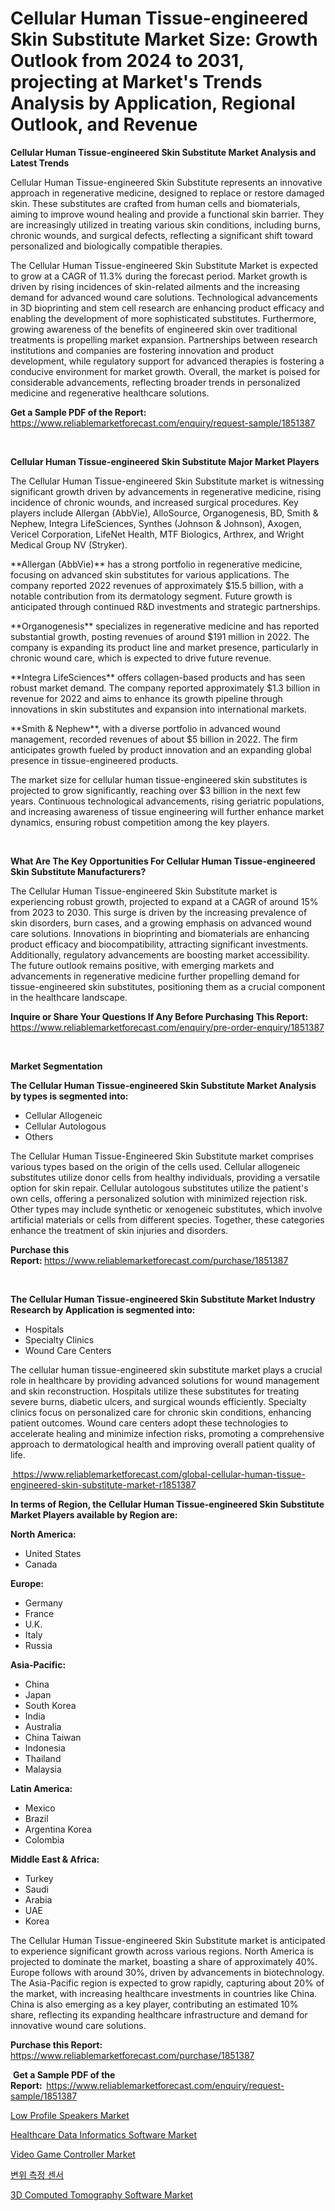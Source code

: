 <p><h1>Cellular Human Tissue-engineered Skin Substitute Market Size: Growth Outlook from 2024 to 2031, projecting at Market's Trends Analysis by Application, Regional Outlook, and Revenue</h1></p><p><strong>Cellular Human Tissue-engineered Skin Substitute Market Analysis and Latest Trends</strong></p>
<p><p>Cellular Human Tissue-engineered Skin Substitute represents an innovative approach in regenerative medicine, designed to replace or restore damaged skin. These substitutes are crafted from human cells and biomaterials, aiming to improve wound healing and provide a functional skin barrier. They are increasingly utilized in treating various skin conditions, including burns, chronic wounds, and surgical defects, reflecting a significant shift toward personalized and biologically compatible therapies.</p><p>The Cellular Human Tissue-engineered Skin Substitute Market is expected to grow at a CAGR of 11.3% during the forecast period. Market growth is driven by rising incidences of skin-related ailments and the increasing demand for advanced wound care solutions. Technological advancements in 3D bioprinting and stem cell research are enhancing product efficacy and enabling the development of more sophisticated substitutes. Furthermore, growing awareness of the benefits of engineered skin over traditional treatments is propelling market expansion. Partnerships between research institutions and companies are fostering innovation and product development, while regulatory support for advanced therapies is fostering a conducive environment for market growth. Overall, the market is poised for considerable advancements, reflecting broader trends in personalized medicine and regenerative healthcare solutions.</p></p>
<p><strong>Get a Sample PDF of the Report:&nbsp;</strong> <a href="https://www.reliablemarketforecast.com/enquiry/request-sample/1851387?utm_campaign=1080&utm_medium=2&utm_source=Github&utm_content=ia&utm_term=18102024&utm_id=cellular-human-tissue-engineered-skin-substitute">https://www.reliablemarketforecast.com/enquiry/request-sample/1851387</a></p>
<p>&nbsp;</p>
<p><strong>Cellular Human Tissue-engineered Skin Substitute Major Market Players</strong></p>
<p><p>The Cellular Human Tissue-engineered Skin Substitute market is witnessing significant growth driven by advancements in regenerative medicine, rising incidence of chronic wounds, and increased surgical procedures. Key players include Allergan (AbbVie), AlloSource, Organogenesis, BD, Smith & Nephew, Integra LifeSciences, Synthes (Johnson & Johnson), Axogen, Vericel Corporation, LifeNet Health, MTF Biologics, Arthrex, and Wright Medical Group NV (Stryker).</p><p>**Allergan (AbbVie)** has a strong portfolio in regenerative medicine, focusing on advanced skin substitutes for various applications. The company reported 2022 revenues of approximately $15.5 billion, with a notable contribution from its dermatology segment. Future growth is anticipated through continued R&D investments and strategic partnerships.</p><p>**Organogenesis** specializes in regenerative medicine and has reported substantial growth, posting revenues of around $191 million in 2022. The company is expanding its product line and market presence, particularly in chronic wound care, which is expected to drive future revenue.</p><p>**Integra LifeSciences** offers collagen-based products and has seen robust market demand. The company reported approximately $1.3 billion in revenue for 2022 and aims to enhance its growth pipeline through innovations in skin substitutes and expansion into international markets.</p><p>**Smith & Nephew**, with a diverse portfolio in advanced wound management, recorded revenues of about $5 billion in 2022. The firm anticipates growth fueled by product innovation and an expanding global presence in tissue-engineered products.</p><p>The market size for cellular human tissue-engineered skin substitutes is projected to grow significantly, reaching over $3 billion in the next few years. Continuous technological advancements, rising geriatric populations, and increasing awareness of tissue engineering will further enhance market dynamics, ensuring robust competition among the key players.</p></p>
<p>&nbsp;</p>
<p><strong>What Are The Key Opportunities For Cellular Human Tissue-engineered Skin Substitute Manufacturers?</strong></p>
<p><p>The Cellular Human Tissue-engineered Skin Substitute market is experiencing robust growth, projected to expand at a CAGR of around 15% from 2023 to 2030. This surge is driven by the increasing prevalence of skin disorders, burn cases, and a growing emphasis on advanced wound care solutions. Innovations in bioprinting and biomaterials are enhancing product efficacy and biocompatibility, attracting significant investments. Additionally, regulatory advancements are boosting market accessibility. The future outlook remains positive, with emerging markets and advancements in regenerative medicine further propelling demand for tissue-engineered skin substitutes, positioning them as a crucial component in the healthcare landscape.</p></p>
<p><strong>Inquire or Share Your Questions If Any Before Purchasing This Report:</strong> <a href="https://www.reliablemarketforecast.com/enquiry/pre-order-enquiry/1851387?utm_campaign=1080&utm_medium=2&utm_source=Github&utm_content=ia&utm_term=18102024&utm_id=cellular-human-tissue-engineered-skin-substitute">https://www.reliablemarketforecast.com/enquiry/pre-order-enquiry/1851387</a></p>
<p>&nbsp;</p>
<p><strong>Market Segmentation</strong></p>
<p><strong>The Cellular Human Tissue-engineered Skin Substitute Market Analysis by types is segmented into:</strong></p>
<p><ul><li>Cellular Allogeneic</li><li>Cellular Autologous</li><li>Others</li></ul></p>
<p><p>The Cellular Human Tissue-Engineered Skin Substitute market comprises various types based on the origin of the cells used. Cellular allogeneic substitutes utilize donor cells from healthy individuals, providing a versatile option for skin repair. Cellular autologous substitutes utilize the patient's own cells, offering a personalized solution with minimized rejection risk. Other types may include synthetic or xenogeneic substitutes, which involve artificial materials or cells from different species. Together, these categories enhance the treatment of skin injuries and disorders.</p></p>
<p><strong>Purchase this Report:&nbsp;</strong><a href="https://www.reliablemarketforecast.com/purchase/1851387?utm_campaign=1080&utm_medium=2&utm_source=Github&utm_content=ia&utm_term=18102024&utm_id=cellular-human-tissue-engineered-skin-substitute">https://www.reliablemarketforecast.com/purchase/1851387</a></p>
<p>&nbsp;</p>
<p><strong>The Cellular Human Tissue-engineered Skin Substitute Market Industry Research by Application is segmented into:</strong></p>
<p><ul><li>Hospitals</li><li>Specialty Clinics</li><li>Wound Care Centers</li></ul></p>
<p><p>The cellular human tissue-engineered skin substitute market plays a crucial role in healthcare by providing advanced solutions for wound management and skin reconstruction. Hospitals utilize these substitutes for treating severe burns, diabetic ulcers, and surgical wounds efficiently. Specialty clinics focus on personalized care for chronic skin conditions, enhancing patient outcomes. Wound care centers adopt these technologies to accelerate healing and minimize infection risks, promoting a comprehensive approach to dermatological health and improving overall patient quality of life.</p></p>
<p><a href="https://www.reliablemarketforecast.com/global-cellular-human-tissue-engineered-skin-substitute-market-r1851387?utm_campaign=1080&utm_medium=2&utm_source=Github&utm_content=ia&utm_term=18102024&utm_id=cellular-human-tissue-engineered-skin-substitute">&nbsp;https://www.reliablemarketforecast.com/global-cellular-human-tissue-engineered-skin-substitute-market-r1851387</a></p>
<p><strong>In terms of Region, the Cellular Human Tissue-engineered Skin Substitute Market Players available by Region are:</strong></p>
<p>
    <p> <strong> North America: </strong>
        <ul>
            <li>United States</li>
            <li>Canada</li>
        </ul>
        </p> 
    <p> <strong> Europe: </strong>
        <ul>
            <li>Germany</li>
            <li>France</li>
            <li>U.K.</li>
            <li>Italy</li>
            <li>Russia</li>
        </ul>
        </p> 
    <p> <strong> Asia-Pacific: </strong>
        <ul>
            <li>China</li>
            <li>Japan</li>
            <li>South Korea</li>
            <li>India</li>
            <li>Australia</li>
            <li>China Taiwan</li>
            <li>Indonesia</li>
            <li>Thailand</li>
            <li>Malaysia</li>
        </ul>
        </p> 
    <p> <strong> Latin America: </strong>
        <ul>
            <li>Mexico</li>
            <li>Brazil</li>
            <li>Argentina Korea</li>
            <li>Colombia</li>
        </ul>
        </p> 
    <p> <strong> Middle East & Africa: </strong>
        <ul>
            <li>Turkey</li>
            <li>Saudi</li>
            <li>Arabia</li>
            <li>UAE</li>
            <li>Korea</li>
        </ul>
    </p>
    </p>
<p><p>The Cellular Human Tissue-engineered Skin Substitute market is anticipated to experience significant growth across various regions. North America is projected to dominate the market, boasting a share of approximately 40%. Europe follows with around 30%, driven by advancements in biotechnology. The Asia-Pacific region is expected to grow rapidly, capturing about 20% of the market, with increasing healthcare investments in countries like China. China is also emerging as a key player, contributing an estimated 10% share, reflecting its expanding healthcare infrastructure and demand for innovative wound care solutions.</p></p>
<p><strong>Purchase this Report: </strong><a href="https://www.reliablemarketforecast.com/purchase/1851387?utm_campaign=1080&utm_medium=2&utm_source=Github&utm_content=ia&utm_term=18102024&utm_id=cellular-human-tissue-engineered-skin-substitute">https://www.reliablemarketforecast.com/purchase/1851387</a></p>
<p>&nbsp;<strong>Get a Sample PDF of the Report:&nbsp;&nbsp;</strong><a href="https://www.reliablemarketforecast.com/enquiry/request-sample/1851387?utm_campaign=1080&utm_medium=2&utm_source=Github&utm_content=ia&utm_term=18102024&utm_id=cellular-human-tissue-engineered-skin-substitute">https://www.reliablemarketforecast.com/enquiry/request-sample/1851387</a></p>
<p><strong></strong></p>
<p><p><a href="https://www.linkedin.com/pulse/surfing-low-profile-speakers-wave-riding-market-currents-2031-ump2c?utm_campaign=1080&utm_medium=2&utm_source=Github&utm_content=ia&utm_term=18102024&utm_id=cellular-human-tissue-engineered-skin-substitute">Low Profile Speakers Market</a></p><p><a href="https://github.com/lallietva4l/Market-Research-Report-List-1/blob/main/healthcare-data-informatics-software-market.md?utm_campaign=1080&utm_medium=2&utm_source=Github&utm_content=ia&utm_term=18102024&utm_id=cellular-human-tissue-engineered-skin-substitute">Healthcare Data Informatics Software Market</a></p><p><a href="https://www.linkedin.com/pulse/video-game-controller-market-growth-segmentation-regional-8giwc?utm_campaign=1080&utm_medium=2&utm_source=Github&utm_content=ia&utm_term=18102024&utm_id=cellular-human-tissue-engineered-skin-substitute">Video Game Controller Market</a></p><p><a href="https://github.com/sougarounis/Market-Research-Report-List-6/blob/main/381435219293.md?utm_campaign=1080&utm_medium=2&utm_source=Github&utm_content=ia&utm_term=18102024&utm_id=cellular-human-tissue-engineered-skin-substitute">변위 측정 센서</a></p><p><a href="https://github.com/priss1h/Market-Research-Report-List-1/blob/main/3d-computed-tomography-software-market.md?utm_campaign=1080&utm_medium=2&utm_source=Github&utm_content=ia&utm_term=18102024&utm_id=cellular-human-tissue-engineered-skin-substitute">3D Computed Tomography Software Market</a></p></p>